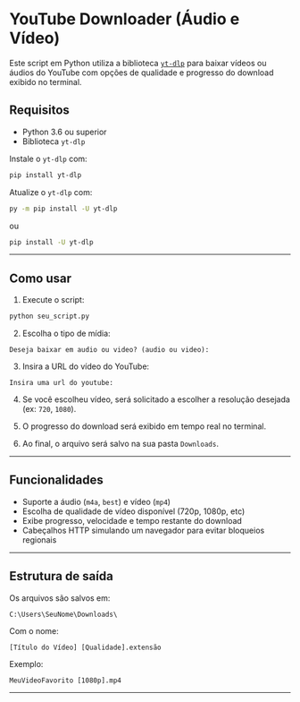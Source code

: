 # YouTube Downloader (Áudio e Vídeo)

Este script em Python utiliza a biblioteca [`yt-dlp`](https://github.com/yt-dlp/yt-dlp) para baixar vídeos ou áudios do YouTube com opções de qualidade e progresso do download exibido no terminal.

## Requisitos

- Python 3.6 ou superior
- Biblioteca `yt-dlp`

Instale o `yt-dlp` com:

```bash
pip install yt-dlp
```

Atualize o `yt-dlp` com:
```bash
py -m pip install -U yt-dlp
```
ou
```bash
pip install -U yt-dlp
```

---

## Como usar

1. Execute o script:

```bash
python seu_script.py
```

2. Escolha o tipo de mídia:

```
Deseja baixar em audio ou video? (audio ou video):
```

3. Insira a URL do vídeo do YouTube:

```
Insira uma url do youtube:
```

4. Se você escolheu vídeo, será solicitado a escolher a resolução desejada (ex: `720`, `1080`).

5. O progresso do download será exibido em tempo real no terminal.

6. Ao final, o arquivo será salvo na sua pasta `Downloads`.

---

## Funcionalidades

- Suporte a áudio (`m4a`, `best`) e vídeo (`mp4`)
- Escolha de qualidade de vídeo disponível (720p, 1080p, etc)
- Exibe progresso, velocidade e tempo restante do download
- Cabeçalhos HTTP simulando um navegador para evitar bloqueios regionais
---

## Estrutura de saída

Os arquivos são salvos em:

```
C:\Users\SeuNome\Downloads\
```

Com o nome:

```
[Título do Vídeo] [Qualidade].extensão
```

Exemplo:

```
MeuVideoFavorito [1080p].mp4
```
---
